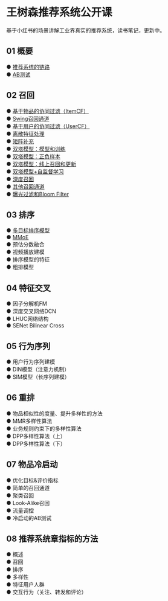# 王树森推荐系统公开课
基于小红书的场景讲解工业界真实的推荐系统，读书笔记，更新中。

## 01 概要
●  [推荐系统的链路](https://github.com/solidglue/Recommender_Systems/blob/master/01_Basic/01_Recommder_flow.md)  
●  [AB测试](https://github.com/solidglue/recommender_system/blob/master/01_Basic/02_AB_test.ipynb)  

## 02 召回
●  [基于物品的协同过滤（ItemCF）](https://github.com/solidglue/recommender_system/blob/master/02_Recall/02_01_Item_cf.ipynb)  
●  [Swing召回通道](https://github.com/solidglue/recommender_system/blob/master/02_Recall/02_02_Swing.ipynb)  
●  [基于用户的协同过滤（UserCF）](https://github.com/solidglue/recommender_system/blob/master/02_Recall/02_03_User_cf.ipynb)  
●  [离散特征处理](https://github.com/solidglue/recommender_system/blob/master/02_Recall/02_04_Discrete_feature.ipynb)  
●  [矩阵补充](https://github.com/solidglue/recommender_system/blob/master/02_Recall/02_05_Matrix_completion.ipynb)  
●  [双塔模型：模型和训练](https://github.com/solidglue/recommender_system/blob/master/02_Recall/02_06_Twotower_model_and_training.ipynb)  
●  [双塔模型：正负样本](https://github.com/solidglue/recommender_system/blob/master/02_Recall/02_07_Twotower_positive_and%20negtive_samples.ipynb)  
●  [双塔模型：线上召回和更新](https://github.com/solidglue/recommender_system/blob/master/02_Recall/02_08_Twotower_serving.ipynb)  
●  [双塔模型+自监督学习](https://github.com/solidglue/recommender_system/blob/master/02_Recall/02_09_Twotower_and_selfupervised_learning.ipynb)  
●  [深度召回](https://github.com/solidglue/recommender_system/blob/master/02_Recall/02_10_Deep_recall.ipynb)  
●  [其他召回通道](https://github.com/solidglue/recommender_system/blob/master/02_Recall/02_11_Geo_author_cache_recall.ipynb)    
●  [曝光过滤和Bloom Filter](https://github.com/solidglue/recommender_system/blob/master/02_Recall/02_12_Exposure_and_bloom_filter.ipynb)  

## 03 排序
●  [多目标排序模型](https://github.com/solidglue/Recommender_System/blob/master/03_Rank/03_01_Multi_task_model.ipynb)    
●  [MMoE](https://github.com/solidglue/Recommender_System/blob/master/03_Rank/03_02_mmoe.ipynb)    
●  预估分数融合  
●  视频播放建模  
●  排序模型的特征  
●  粗排模型  

## 04 特征交叉
●  因子分解机FM  
●  深度交叉网络DCN  
●  LHUC网络结构  
●  SENet Bilinear Cross  

## 05 行为序列
●  用户行为序列建模  
●  DIN模型（注意力机制）  
●  SIM模型（长序列建模）  

## 06 重排
●  物品相似性的度量、提升多样性的方法  
●  MMR多样性算法  
●  业务规则约束下的多样性算法  
●  DPP多样性算法（上）  
●  DPP多样性算法（下）  

## 07 物品冷启动
●  优化目标&评价指标  
●  简单的召回通道  
●  聚类召回  
●  Look-Alike召回  
●  流量调控  
●  冷启动的AB测试  

## 08 推荐系统章指标的方法
●  概述  
●  召回  
●  排序  
●  多样性  
●  特征用户人群  
●  交互行为（关注、转发和评论）  


